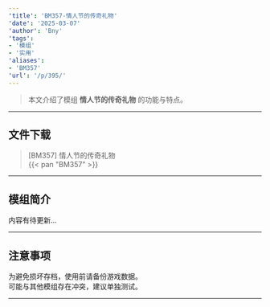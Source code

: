 ```yaml
---
'title': 'BM357-情人节的传奇礼物'
'date': '2025-03-07'
'author': 'Bny'
'tags':
- '模组'
- '实用'
'aliases':
- 'BM357'
'url': '/p/395/'
---
```


> 本文介绍了模组 **情人节的传奇礼物** 的功能与特点。

---

## 文件下载

> [BM357] 情人节的传奇礼物  
{{< pan "BM357" >}}  

---

## 模组简介

>  
内容有待更新...  

---

## 注意事项

>  
为避免损坏存档，使用前请备份游戏数据。  
可能与其他模组存在冲突，建议单独测试。  

---


